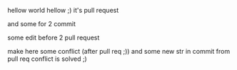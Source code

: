 hellow world
hellow ;) it's pull request

and some for 2 commit

some edit before 2 pull request

make here some conflict (after pull req ;))
and some new str in commit from pull req
conflict is solved ;)

